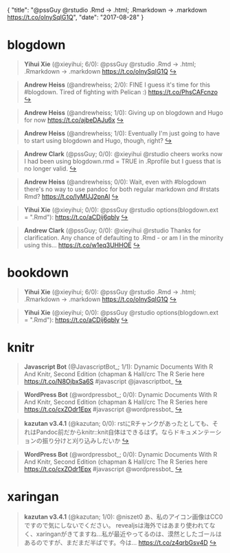 {
  "title": "@pssGuy @rstudio .Rmd -&gt; .html; .Rmarkdown -&gt; .markdown https://t.co/oInySqIG1Q",
  "date": "2017-08-28"
}

# blogdown

> **Yihui Xie** (@xieyihui; 6/0): @pssGuy @rstudio .Rmd -&gt; .html; .Rmarkdown -&gt; .markdown https://t.co/oInySqIG1Q  [&#8618;](https://twitter.com/xieyihui/status/902180352571166720)

<!-- -->


> **Andrew Heiss** (@andrewheiss; 2/0): FINE I guess it's time for this #blogdown. Tired of fighting with Pelican :) https://t.co/PhsCAFcnzo  [&#8618;](https://twitter.com/xieyihui/status/902174598401114112)

<!-- -->


> **Andrew Heiss** (@andrewheiss; 1/0): Giving up on blogdown and Hugo for now https://t.co/ajbeDAJu6x  [&#8618;](https://twitter.com/xieyihui/status/902308925306843136)

<!-- -->


> **Andrew Heiss** (@andrewheiss; 1/0): Eventually I'm just going to have to start using blogdown and Hugo, though, right?  [&#8618;](https://twitter.com/xieyihui/status/902030315207540736)

<!-- -->


> **Andrew Clark** (@pssGuy; 0/0): @xieyihui @rstudio cheers works now
 I had been using blogdown.rmd = TRUE in .Rprofile but I guess that is no longer valid.  [&#8618;](https://twitter.com/xieyihui/status/902306866461421568)

<!-- -->


> **Andrew Heiss** (@andrewheiss; 0/0): Wait, even with #blogdown there's no way to use pandoc for both regular markdown *and* #rstats Rmd? https://t.co/IyMUJ2pnAl  [&#8618;](https://twitter.com/xieyihui/status/902295057180397570)

<!-- -->


> **Yihui Xie** (@xieyihui; 0/0): @pssGuy @rstudio options(blogdown.ext = ".Rmd"): https://t.co/aCDij6qbly  [&#8618;](https://twitter.com/xieyihui/status/902293885556330496)

<!-- -->


> **Andrew Clark** (@pssGuy; 0/0): @xieyihui @rstudio Thanks for clarification. Any chance of defaulting to .Rmd - or am I in the minority using this… https://t.co/w1eq3UHHOE  [&#8618;](https://twitter.com/xieyihui/status/902288556466380800)

<!-- -->


# bookdown

> **Yihui Xie** (@xieyihui; 6/0): @pssGuy @rstudio .Rmd -&gt; .html; .Rmarkdown -&gt; .markdown https://t.co/oInySqIG1Q  [&#8618;](https://twitter.com/xieyihui/status/902180352571166720)

<!-- -->


> **Yihui Xie** (@xieyihui; 0/0): @pssGuy @rstudio options(blogdown.ext = ".Rmd"): https://t.co/aCDij6qbly  [&#8618;](https://twitter.com/xieyihui/status/902293885556330496)

<!-- -->


# knitr

> **Javascript Bot** (@JavascriptBot_; 1/1): Dynamic Documents With R And Knitr, Second Edition (chapman &amp; Hall/crc The R Serie here  https://t.co/N8OjbxSa6S #javascript @javascriptbot_  [&#8618;](https://twitter.com/xieyihui/status/902145808727990276)

<!-- -->


> **WordPress Bot** (@wordpressbot_; 0/0): Dynamic Documents With R And Knitr, Second Edition (chapman &amp; Hall/crc The R Series here  https://t.co/cxZOdr1Epx #javascript @wordpressbot_  [&#8618;](https://twitter.com/xieyihui/status/902219876697288705)

<!-- -->


> **kazutan v3.4.1** (@kazutan; 0/0): rstにRチャンクがあったとしても、それはPandoc前だからknitr::knit自体はできるはず。ならドキュメンテーションの振り分けと刈り込みしだいか  [&#8618;](https://twitter.com/xieyihui/status/902209851010506755)

<!-- -->


> **WordPress Bot** (@wordpressbot_; 0/0): Dynamic Documents With R And Knitr, Second Edition (chapman &amp; Hall/crc The R Series here  https://t.co/cxZOdr1Epx #javascript @wordpressbot_  [&#8618;](https://twitter.com/xieyihui/status/902013640588623872)

<!-- -->


# xaringan

> **kazutan v3.4.1** (@kazutan; 1/0): @niszet0 あ、私のアイコン画像はCC0ですので気にしないでください。
revealjsは海外ではあまり使われてなく、xaringanがきてますね…私が最近やってるのは、漠然としたゴールはあるのですが、まだまだ半ばです。今は… https://t.co/z4qrbGsv4D  [&#8618;](https://twitter.com/xieyihui/status/902157109868994560)

<!-- -->


